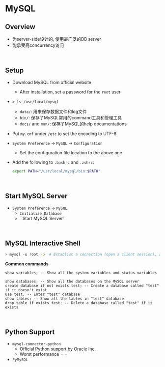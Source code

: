 # MySQL

## Overview

* 为server-side设计的, 使用最广泛的DB server
* 能承受高concurrency访问

<br>

## Setup

* Download MySQL from official website

  * After installation,  set a password for the `root` user

* `> ls /usr/local/mysql`

  * `data/`: 用来保存数据文件和log文件
  * `bin/`: 保存了MySQL常用的command工具和管理工具
  * `docs/` and `man/`: 保存了MySQL的help documentations

* Put `my.cnf` under `/etc` to set the encoding to UTF-8

* `System Preference` -> `MySQL` -> `Configuration`

  * Set the configuration file location to the above one

* Add the following to `.bashrc` and `.zshrc`:

  ```bash
  export PATH="/usr/local/mysql/bin:$PATH"
  ```

<br>

## Start MySQL Server

* `System Preference` -> `MySQL`
  * `Initialize Database`
  * ``Start MySQL Server`

<br>

## MySQL Interactive Shell

```bash
> mysql -u root -p  # Establish a connection (open a client session), and enter MySQL interactive shell
```

**Common commands**

```mysql
show variables; -- Show all the system variables and status variables
```

```mysql
show databases; -- Show all the databases on the MySQL server
create database if not exists test; -- Create a database called "test" if it doesn't exist
use test; -- Enter "test" database
show tables; -- Show all the tables in "test" database
drop table if exists test; -- Delete a database called "test" if it exists
```

<br>

## Python Support

* `mysql-connector-python`
  * Official Python support by Oracle Inc.
  * Worst performance  = =
* `PyMySQL`
